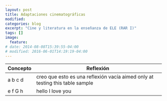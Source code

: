 ```yaml
---
layout: post
title: Adaptaciones cinematográficas
modified:
categories: blog
excerpt: "Cine y literatura en la enseñanza de ELE (RAR I)"
tags: []
image:
  feature:
# date: 2014-08-08T15:39:55-04:00
# modified: 2016-06-01T14:19:19-04:00
---
```


<table>
  <thead>
    <tr>
      <th>Concepto</th>
      <th>Reflexión</th>
    </tr>
  </thead>
  <tbody>
    <tr>
      <td>a b c d</td>
      <td>creo que esto es una reflexión vacía aimed only at testing this table sample</td>
    </tr>
    <tr>
      <td>e f G h</td>
      <td>hello I love you</td>
    </tr>
  </tbody>
</table
